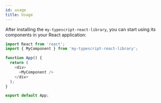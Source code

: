 ```yaml
---
id: usage
title: Usage
---
```


After installing the `my-typescript-react-library`, you can start using its components in your React application:

```typescript
import React from 'react';
import { MyComponent } from 'my-typescript-react-library';

function App() {
  return (
    <div>
      <MyComponent />
    </div>
  );
}

export default App;
```
